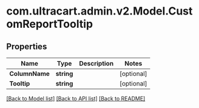 # com.ultracart.admin.v2.Model.CustomReportTooltip
## Properties

Name | Type | Description | Notes
------------ | ------------- | ------------- | -------------
**ColumnName** | **string** |  | [optional] 
**Tooltip** | **string** |  | [optional] 


[[Back to Model list]](../README.md#documentation-for-models) [[Back to API list]](../README.md#documentation-for-api-endpoints) [[Back to README]](../README.md)

